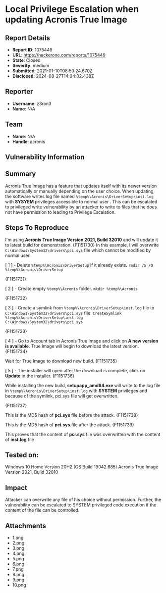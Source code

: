 # Local Privilege Escalation when updating Acronis True Image

## Report Details
- **Report ID**: 1075449
- **URL**: https://hackerone.com/reports/1075449
- **State**: Closed
- **Severity**: medium
- **Submitted**: 2021-01-10T08:50:24.670Z
- **Disclosed**: 2024-08-27T14:04:02.438Z

## Reporter
- **Username**: z3ron3
- **Name**: N/A

## Team
- **Name**: N/A
- **Handle**: acronis

## Vulnerability Information
## Summary
Acronis True Image has a feature that updates itself with its newer version automatically or manually depending on the user choice. When updating, the software writes log file named ```%temp%\Acronis\DriverSetup\inst.log``` with **SYSYEM** privileges accessible to normal user . This can be escalated to privileged write vulnerability by an attacker to write to files that he does not have permission to leading to Privilege Escalation.

## Steps To Reproduce
I'm using **Acronis True Image Version 2021, Build 32010** and will update it to latest build for demonstration.
{F1151730}
In this example, I will overwrite ```C:\Windows\System32\drivers\pci.sys``` file which cannot be modified by normal user.

[ 1 ] - Delete ```%temp%\Acronis\DriverSetup``` if it already exists.
```rmdir /S /Q %temp%\Acronis\DriverSetup```

{F1151731}

[ 2 ] - Create empty ```%temp%\Acronis``` folder.
```mkdir %temp%\Acronis```

{F1151732}

[ 3 ] - Create a symlink from ```%temp%\Acronis\DriverSetup\inst.log``` file to ```C:\Windows\System32\drivers\pci.sys``` file.
```CreateSymlink %temp%\Acronis\DriverSetup\inst.log C:\Windows\System32\drivers\pci.sys```

{F1151733}

[ 4 ] - Go to Account tab in Acronis True Image and click on **A new version is available**. True Image will begin to download the latest version.
{F1151734}

Wait for True Image to download new build.
{F1151735}

[ 5 ] - The installer will open after the download is complete, click on **Update** in the installer.
{F1151736}

While installing the new build, **setupapp_amd64.exe** will write to the log file in ```%temp%\Acronis\DriverSetup\inst.log``` with **SYSTEM** privileges and because of the symlink, pci.sys file will get overwritten.

{F1151737}

This is the MD5 hash of **pci.sys** file before the attack.
{F1151738}

This is the MD5 hash of **pci.sys** file after the attack.
{F1151739}

This proves that the content of **pci.sys** file was overwritten with the content of **inst.log** file


## Tested on:
Windows 10 Home Version 20H2 (OS Build 19042.685)
Acronis True Image Version 2021, Build 32010

## Impact

Attacker can overwrite any file of his choice without permission. Further, the vulnerability can be escalated to SYSTEM privileged code execution if the content of the file can be controlled.

## Attachments
- 1.png
- 2.png
- 3.png
- 4.png
- 5.png
- 6.png
- 7.png
- 8.png
- 9.png
- 10.png
